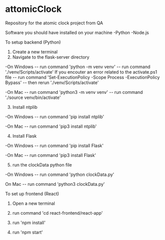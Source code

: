 # attomicClock
Repository for the atomic clock project from QA

Software you should have installed on your machine 
-Python 
-Node.js

To setup backend (Python)

1. Create a new terminal 
2. Navigate to the flask-server directory 

-On Windows 
-- run command 'python -m venv venv'
-- run command './venv/Scripts/activate' 
If you encouter an error related to the activate.ps1 file 
-- run command 'Set-ExecutionPolicy -Scope Process -ExecutionPolicy Bypass'
-- then rerun './venv/Scripts/activate'

-On Mac 
-- run command 'python3 -m venv venv'
-- run command './source venv/bin/activate'

3. Install ntplib

-On Windows
 -- run command 'pip install ntplib'

-On Mac
 -- run command 'pip3 install ntplib' 

4. Install Flask 

-On Windows
-- run command 'pip install Flask'

-On Mac 
-- run command 'pip3 install Flask'

5. run the clockData python file

-On Windows 
-- run command 'python clockData.py'

On Mac 
-- run command 'python3 clockData.py'


To set up frontend (React)

1. Open a new terminal 

2. run command 'cd react-frontend/react-app'

3. run 'npm install' 

4. run 'npm start'
